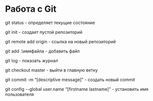 # Работа c Git

git status - определяет текущие состояние

git init - создает пустой репозиторий 

git remote add origin - ссылка на новый репозиторий 

git add .\имяфайла - добавить файл

git log - показать журнал 

git checkout master - выйти в главную ветку 

git commit -m “[descriptive message]” - создать новый commit

git config --global user.name “[firstname lastname]” - установить имя пользователя

